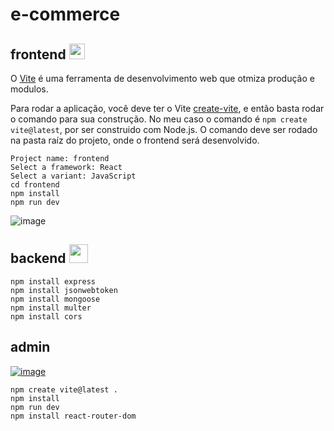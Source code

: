 # e-commerce

## frontend <a href="https://vite.dev/"><img src="https://vitejs.dev/logo.svg" width="25"></img></a>
O [Vite](https://vite.dev/) é uma ferramenta de desenvolvimento web que otmiza produção e modulos.

Para rodar a aplicação, você deve ter o Vite [create-vite](https://github.com/vitejs/vite/tree/main/packages/create-vite), e então basta rodar o comando para sua construção. No meu caso o comando é `npm create vite@latest`, por ser construido com Node.js. O comando deve ser rodado na pasta raíz do projeto, onde o frontend será desenvolvido.
    
    Project name: frontend
    Select a framework: React
    Select a variant: JavaScript
    cd frontend
    npm install 
    npm run dev

![image](https://github.com/user-attachments/assets/cd4b4157-9b25-440f-a0b6-fc16c46f80a3)


## backend <a href="https://www.mongodb.com/"><img src="https://webimages.mongodb.com/_com_assets/cms/kuyjf3vea2hg34taa-horizontal_default_slate_blue.svg" width="30"></img></a>

    npm install express
    npm install jsonwebtoken
    npm install mongoose
    npm install multer
    npm install cors
                      
## admin
[![image](https://vitejs.dev/logo.svg)](https://vitejs.dev/)

    npm create vite@latest .
    npm install
    npm run dev
    npm install react-router-dom
